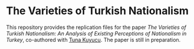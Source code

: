 # The Varieties of Turkish Nationalism

This repository provides the replication files for the paper *The Varieties of Turkish Nationalism: An Analysis of Existing Perceptions of Nationalism in Turkey*, co-authored with [Tuna Kuyucu](https://soc.boun.edu.tr/people/tuna-kuyucu). The paper is still in preparation.
